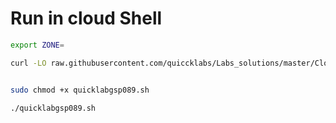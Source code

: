 # Run in cloud Shell

```bash
export ZONE= 

```


```bash
curl -LO raw.githubusercontent.com/quiccklabs/Labs_solutions/master/Cloud%20Monitoring%20Qwik%20Start/quicklabgsp089.sh


sudo chmod +x quicklabgsp089.sh

./quicklabgsp089.sh

```
